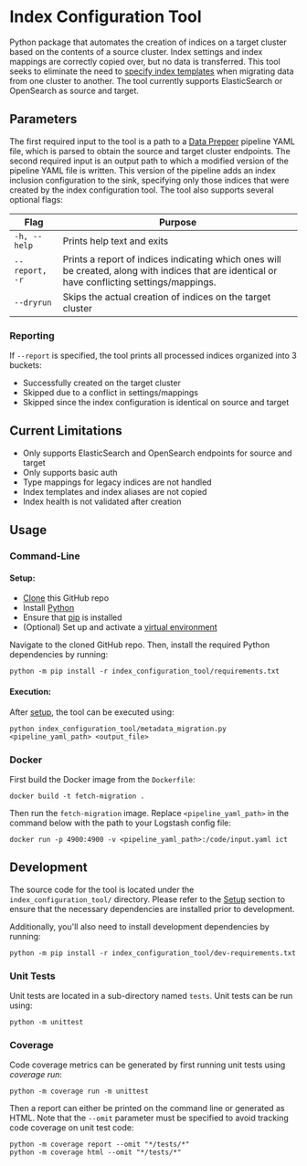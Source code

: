 # Index Configuration Tool

Python package that automates the creation of indices on a target cluster based on the contents of a source cluster. 
Index settings and index mappings are correctly copied over, but no data is transferred. 
This tool seeks to eliminate the need to [specify index templates](https://github.com/awslabs/logstash-output-amazon_es#optional-parameters) when migrating data from one cluster to another.
The tool currently supports ElasticSearch or OpenSearch as source and target.

## Parameters

The first required input to the tool is a path to a [Data Prepper](https://github.com/opensearch-project/data-prepper) pipeline YAML file, which is parsed to obtain the source and target cluster endpoints.
The second required input is an output path to which a modified version of the pipeline YAML file is written.
This version of the pipeline adds an index inclusion configuration to the sink, specifying only those indices that were created by the index configuration tool.
The tool also supports several optional flags:

| Flag | Purpose |
| ------------- | ------------- |
| `-h, --help`    | Prints help text and exits |
| `--report, -r`  | Prints a report of indices indicating which ones will be created, along with indices that are identical or have conflicting settings/mappings.  |
| `--dryrun`      | Skips the actual creation of indices on the target cluster |

### Reporting

If `--report` is specified, the tool prints all processed indices organized into 3 buckets:
* Successfully created on the target cluster
* Skipped due to a conflict in settings/mappings
* Skipped since the index configuration is identical on source and target

## Current Limitations

* Only supports ElasticSearch and OpenSearch endpoints for source and target
* Only supports basic auth
* Type mappings for legacy indices are not handled
* Index templates and index aliases are not copied
* Index health is not validated after creation

## Usage

### Command-Line

#### Setup:

* [Clone](https://docs.github.com/en/repositories/creating-and-managing-repositories/cloning-a-repository) this GitHub repo
* Install [Python](https://www.python.org/)
* Ensure that [pip](https://pip.pypa.io/en/stable/installation/#) is installed
* (Optional) Set up and activate a [virtual environment](https://packaging.python.org/en/latest/tutorials/installing-packages/#creating-and-using-virtual-environments)

Navigate to the cloned GitHub repo. Then, install the required Python dependencies by running:

```shell
python -m pip install -r index_configuration_tool/requirements.txt
```

#### Execution:

After [setup](#setup), the tool can be executed using:

```shell
python index_configuration_tool/metadata_migration.py <pipeline_yaml_path> <output_file>
```

### Docker

First build the Docker image from the `Dockerfile`:

```shell
docker build -t fetch-migration .
```

Then run the `fetch-migration` image.
Replace `<pipeline_yaml_path>` in the command below with the path to your Logstash config file:

```shell
docker run -p 4900:4900 -v <pipeline_yaml_path>:/code/input.yaml ict
```

## Development

The source code for the tool is located under the `index_configuration_tool/` directory. Please refer to the [Setup](#setup) section to ensure that the necessary dependencies are installed prior to development.

Additionally, you'll also need to install development dependencies by running:

```shell
python -m pip install -r index_configuration_tool/dev-requirements.txt
```

### Unit Tests

Unit tests are located in a sub-directory named `tests`. Unit tests can be run using:

```shell
python -m unittest
```

### Coverage

Code coverage metrics can be generated by first running unit tests using _coverage run_:

```shell
python -m coverage run -m unittest
```

Then a report can either be printed on the command line or generated as HTML.
Note that the `--omit` parameter must be specified to avoid tracking code coverage on unit test code:

```shell
python -m coverage report --omit "*/tests/*"
python -m coverage html --omit "*/tests/*"
```